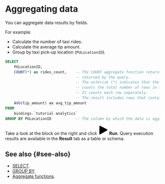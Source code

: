 # Aggregating data

You can aggregate data results by fields.

For example:

* Calculate the number of taxi rides.
* Calculate the average tip amount.
* Group by taxi pick-up location (`PULocationID`).

```sql
SELECT
    PULocationID,
    COUNT(*) as rides_count,    -- The COUNT aggregate function returns the number of rows,
                                -- returned by the query.
                                -- The asterisk (*) indicates that the COUNT function
                                -- counts the total number of rows in the table.
                                -- It counts each row separately.
                                -- The result includes rows that contain null values.
    AVG(tip_amount) as avg_tip_amount
FROM
    bindings.`tutorial-analytics`
GROUP BY PULocationID           -- The column by which the data is aggregated.
```

Take a look at the block on the right and click ![run](../../_assets/query/run.svg) **Run**.
Query execution results are available in the **Result** tab as a table or schema.

## See also {#see-also}

* [SELECT](https://ydb.tech/en/docs/yql/reference/syntax/select).
* [GROUP BY](https://ydb.tech/en/docs/yql/reference/syntax/group_by).
* [Aggregate functions](https://ydb.tech/en/docs/yql/reference/builtins/aggregation).
